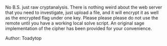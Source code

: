 No B.S. just raw cryptanalysis. There is nothing weird about the web server that you need to investigate, just upload a file, and it will encrypt it as well as the encrypted flag under one key. Please please please do not use the remote until you have a working local solve script. An original sage implementation of the cipher has been provided for your convenience.

Author: Toadytop
